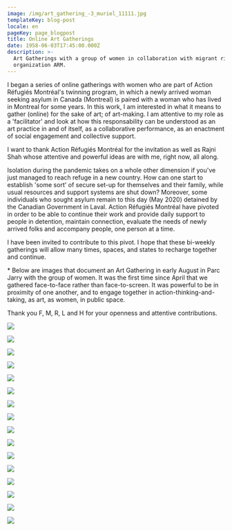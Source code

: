 ```yaml
---
image: /img/art_gathering_-3_muriel_11111.jpg
templateKey: blog-post
locale: en
pageKey: page_blogpost
title: Online Art Gatherings
date: 1958-06-03T17:45:00.000Z
description: >-
  Art Gatherings with a group of women in collaboration with migrant rights
  organization ARM.
---
```

I began a series of online gatherings with women who are part of Action Réfugiés Montréal's twinning program, in which a newly arrived woman seeking asylum in Canada (Montreal) is paired with a woman who has lived in Montreal for some years. In this work, I am interested in what it means to gather (online) for the sake of art; of art-making. I am attentive to my role as a 'facilitator' and look at how this responsability can be understood as an art practice in and of itself, as a collaborative performance, as an enactment of social engagement and collective support. 

I want to thank Action Réfugiés Montréal for the invitation as well as Rajni Shah whose attentive and powerful ideas are with me, right now, all along. 

Isolation during the pandemic takes on a whole other dimension if you've just managed to reach refuge in a new country. How can one start to establish 'some sort' of secure set-up for themselves and their family, while usual resources and support systems are shut down? Moreover, some individuals who sought asylum remain to this day (May 2020) detained by the Canadian Government in Laval. Action Réfugiés Montréal have pivoted in order to be able to continue their work and provide daily support to people in detention, maintain connection, evaluate the needs of newly arrived folks and accompany people, one person at a time.

I have been invited to contribute to this pivot. I hope that these bi-weekly gatherings will allow many times, spaces, and states to recharge together and continue.

\* Below are images that document an Art Gathering in early August in Parc Jarry with the group of women. It was the first time since April that we gathered face-to-face rather than face-to-screen. It was powerful to be in proximity of one another, and to engage together in action-thinking-and-taking, as art, as women, in public space. 

Thank you F, M, R, L and H for your openness and attentive contributions.

![](/img/art_gathering_01_no_names_b.jpg)

![](/img/art_gathering_-3_hanna_01.jpeg)

![](/img/art_gathering_-3_rose_03.jpeg)

![](/img/art_gathering_-3_laurie_03.jpeg)

![](/img/art_gathering_-3_fedaa_01.jpeg)

![](/img/art_gathering_-3_hanna_02.jpeg)

![](/img/art_gathering_-3_fedaa_03.jpeg)

![](/img/art_gathering_-3_muriel_02.jpeg)

![](/img/art_gathering_-3_rose_01.jpeg)

![](/img/art_gathering_-3_rose_05.jpeg)

![](/img/art_gathering_-3_laurie_01.jpeg)

![](/img/art_gathering_-3_fedaa_04.jpeg)

![](/img/art_gathering_-3_traces_of_gathering_01.jpeg)

![](/img/art_gathering_-3_fedaa_05.jpeg)

![](/img/art_gathering_-3_traces_of_gathering_06.jpeg)

![](/img/image4-copy.jpeg)
